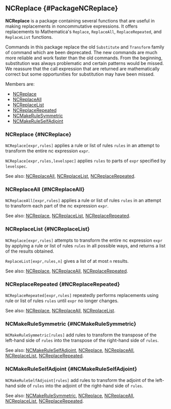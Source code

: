 ## NCReplace {#PackageNCReplace}

**NCReplace** is a package containing several functions that are useful in making replacements in noncommutative expressions. It offers replacements to Mathematica's `Replace`, `ReplaceAll`, `ReplaceRepeated`, and `ReplaceList` functions.

Commands in this package replace the old `Substitute` and `Transform` family of command which are been deprecated. The new commands are much more reliable and work faster than the old commands. From the beginning, substitution was always problematic and certain patterns would be missed. We reassure that the call expression that are returned are mathematically correct but some opportunities for substitution may have been missed.

Members are:

* [NCReplace](#NCReplace)
* [NCReplaceAll](#NCReplaceAll)
* [NCReplaceList](#NCReplaceList)
* [NCReplaceRepeated](#NCReplaceRepeated)
* [NCMakeRuleSymmetric](#NCMakeRuleSymmetric)
* [NCMakeRuleSelfAdjoint](#NCMakeRuleSelfAdjoint)

### NCReplace {#NCReplace}

`NCReplace[expr,rules]` applies a rule or list of rules `rules` in an attempt to transform the entire nc expression `expr`.

`NCReplace[expr,rules,levelspec]`	 applies `rules` to parts of `expr` specified by `levelspec`.

See also:
[NCReplaceAll](#NCReplaceAll), [NCReplaceList](#NCReplaceList), [NCReplaceRepeated](#NCReplaceRepeated).

### NCReplaceAll {#NCReplaceAll}

`NCReplaceAll[expr,rules]` applies a rule or list of rules `rules` in an attempt to transform each part of the nc expression `expr`.

See also:
[NCReplace](#NCReplace), [NCReplaceList](#NCReplaceList), [NCReplaceRepeated](#NCReplaceRepeated).

### NCReplaceList {#NCReplaceList}

`NCReplace[expr,rules]` attempts to transform the entire nc expression `expr` by applying a rule or list of rules `rules` in all possible ways, and returns a list of the results obtained.

`ReplaceList[expr,rules,n]` gives a list of at most `n` results.

See also:
[NCReplace](#NCReplace), [NCReplaceAll](#NCReplaceAll), [NCReplaceRepeated](#NCReplaceRepeated).

### NCReplaceRepeated {#NCReplaceRepeated}

`NCReplaceRepeated[expr,rules]` repeatedly performs replacements using rule or list of rules `rules` until `expr` no longer changes.

See also:
[NCReplace](#NCReplace), [NCReplaceAll](#NCReplaceAll), [NCReplaceList](#NCReplaceList).

### NCMakeRuleSymmetric {#NCMakeRuleSymmetric}

`NCMakeRuleSymmetric[rules]` add rules to transform the transpose of the left-hand side of `rules` into the transpose of the right-hand side of `rules`.

See also:
[NCMakeRuleSelfAdjoint](#NCMakeRuleSelfAdjoint), [NCReplace](#NCReplace), [NCReplaceAll](#NCReplaceAll), [NCReplaceList](#NCReplaceList), [NCReplaceRepeated](#NCReplaceRepeated).

### NCMakeRuleSelfAdjoint {#NCMakeRuleSelfAdjoint}

`NCMakeRuleSelfAdjoint[rules]` add rules to transform the adjoint of the left-hand side of `rules` into the adjoint of the right-hand side of `rules`.

See also:
[NCMakeRuleSymmetric](#NCMakeRuleSymmetric), [NCReplace](#NCReplace), [NCReplaceAll](#NCReplaceAll), [NCReplaceList](#NCReplaceList), [NCReplaceRepeated](#NCReplaceRepeated).
